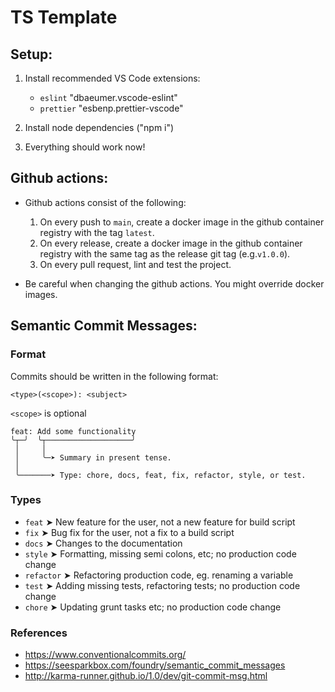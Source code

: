 # TS Template

## Setup:

1. Install recommended VS Code extensions:

    - `eslint` "dbaeumer.vscode-eslint"
    - `prettier` "esbenp.prettier-vscode"

2. Install node dependencies ("npm i")
3. Everything should work now!

##

## Github actions:

-   Github actions consist of the following:

    1. On every push to `main`, create a docker image in the github container registry with the tag `latest`.
    2. On every release, create a docker image in the github container registry with the same tag as the release git tag (e.g.`v1.0.0`).
    3. On every pull request, lint and test the project.

-   Be careful when changing the github actions. You might override docker images.

##

## Semantic Commit Messages:

### Format

Commits should be written in the following format:

`<type>(<scope>): <subject>`

`<scope>` is optional

```
feat: Add some functionality
╰┬─╯  ╰┬───────────────────╯
 │     │
 │     ╰─➤ Summary in present tense.
 │
 ╰───────➤ Type: chore, docs, feat, fix, refactor, style, or test.
```

### Types

-   `feat` ➤ New feature for the user, not a new feature for build script
-   `fix` ➤ Bug fix for the user, not a fix to a build script
-   `docs` ➤ Changes to the documentation
-   `style` ➤ Formatting, missing semi colons, etc; no production code change
-   `refactor` ➤ Refactoring production code, eg. renaming a variable
-   `test` ➤ Adding missing tests, refactoring tests; no production code change
-   `chore` ➤ Updating grunt tasks etc; no production code change

### References

-   https://www.conventionalcommits.org/
-   https://seesparkbox.com/foundry/semantic_commit_messages
-   http://karma-runner.github.io/1.0/dev/git-commit-msg.html
